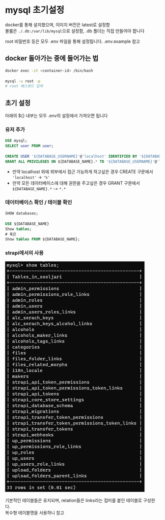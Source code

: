 # mysql 초기설정

docker를 통해 설치했으며, 이미지 버전은 latest로 설정함  
볼륨은 `./.db:/var/lib/mysql`으로 설정함, .db 폴더는 직접 만들어야 합니다

root 비밀번호 등은 모두 .env 파일을 통해 설정됩니다. .env.example 참고

## docker 돌아가는 중에 들어가는 법

```sh
docker exec -it <container-id> /bin/bash

mysql -u root -p
# root 패스워드 입력
```

## 초기 설정

아래의 ${} 내부는 모두 .env의 설정에서 가져오면 됩니다

### 유저 추가

```sql
USE mysql;
SELECT user FROM user;

CREATE USER '${DATABASE_USERNAME}'@'localhost' IDENTIFIED BY '${DATABASE_PASSWORD}';
GRANT ALL PRIVILEGES ON ${DATABASE_NAME}.* TO '${DATABASE_USERNAME}'@'localhost';
```

- 만약 localhost 외에 외부에서 접근 가능하게 하고싶은 경우
  CREATE 구문에서 `'localhost'` -> `'%'`
- 만약 모든 데이터베이스에 대해 권한을 주고싶은 경우
  GRANT 구문에서 `${DATABASE_NAME}.*` -> `*.*`

### 데이터베이스 확인 / 테이블 확인

```sql
SHOW databases;

USE ${DATABASE_NAME}
Show tables;
# 혹은
Show tables FROM ${DATABASE_NAME};
```

### strapi에서의 사용

![strapi table](./images/strapi_tables.png)

기본적인 테이블들은 유지되며, relation들은 links라는 접미를 붙인 테이블로 구성한다.  
복수형 테이블명을 사용하니 참고
